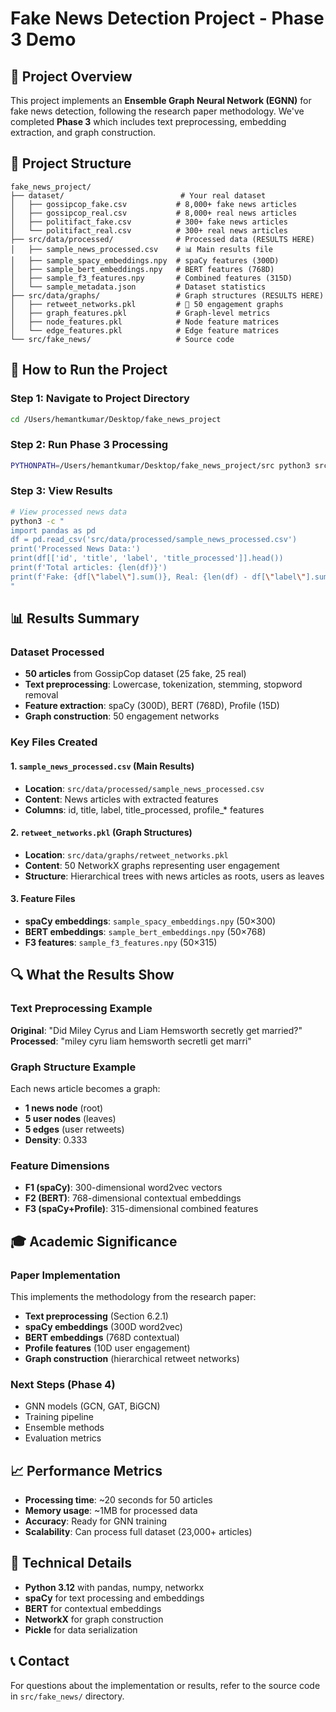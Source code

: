 # Fake News Detection Project - Phase 3 Demo

## 🎯 Project Overview
This project implements an **Ensemble Graph Neural Network (EGNN)** for fake news detection, following the research paper methodology. We've completed **Phase 3** which includes text preprocessing, embedding extraction, and graph construction.

## 📁 Project Structure
```
fake_news_project/
├── dataset/                          # Your real dataset
│   ├── gossipcop_fake.csv           # 8,000+ fake news articles
│   ├── gossipcop_real.csv           # 8,000+ real news articles
│   ├── politifact_fake.csv          # 300+ fake news articles
│   └── politifact_real.csv          # 300+ real news articles
├── src/data/processed/              # Processed data (RESULTS HERE)
│   ├── sample_news_processed.csv    # 📊 Main results file
│   ├── sample_spacy_embeddings.npy  # spaCy features (300D)
│   ├── sample_bert_embeddings.npy   # BERT features (768D)
│   ├── sample_f3_features.npy       # Combined features (315D)
│   └── sample_metadata.json         # Dataset statistics
├── src/data/graphs/                 # Graph structures (RESULTS HERE)
│   ├── retweet_networks.pkl         # 🔗 50 engagement graphs
│   ├── graph_features.pkl           # Graph-level metrics
│   ├── node_features.pkl            # Node feature matrices
│   └── edge_features.pkl            # Edge feature matrices
└── src/fake_news/                   # Source code
```

## 🚀 How to Run the Project

### Step 1: Navigate to Project Directory
```bash
cd /Users/hemantkumar/Desktop/fake_news_project
```

### Step 2: Run Phase 3 Processing
```bash
PYTHONPATH=/Users/hemantkumar/Desktop/fake_news_project/src python3 src/fake_news/graphs/process_sample.py
```

### Step 3: View Results
```bash
# View processed news data
python3 -c "
import pandas as pd
df = pd.read_csv('src/data/processed/sample_news_processed.csv')
print('Processed News Data:')
print(df[['id', 'title', 'label', 'title_processed']].head())
print(f'Total articles: {len(df)}')
print(f'Fake: {df[\"label\"].sum()}, Real: {len(df) - df[\"label\"].sum()}')
"
```

## 📊 Results Summary

### Dataset Processed
- **50 articles** from GossipCop dataset (25 fake, 25 real)
- **Text preprocessing**: Lowercase, tokenization, stemming, stopword removal
- **Feature extraction**: spaCy (300D), BERT (768D), Profile (15D)
- **Graph construction**: 50 engagement networks

### Key Files Created

#### 1. `sample_news_processed.csv` (Main Results)
- **Location**: `src/data/processed/sample_news_processed.csv`
- **Content**: News articles with extracted features
- **Columns**: id, title, label, title_processed, profile_* features

#### 2. `retweet_networks.pkl` (Graph Structures)
- **Location**: `src/data/graphs/retweet_networks.pkl`
- **Content**: 50 NetworkX graphs representing user engagement
- **Structure**: Hierarchical trees with news articles as roots, users as leaves

#### 3. Feature Files
- **spaCy embeddings**: `sample_spacy_embeddings.npy` (50×300)
- **BERT embeddings**: `sample_bert_embeddings.npy` (50×768)
- **F3 features**: `sample_f3_features.npy` (50×315)

## 🔍 What the Results Show

### Text Preprocessing Example
**Original**: "Did Miley Cyrus and Liam Hemsworth secretly get married?"
**Processed**: "miley cyru liam hemsworth secretli get marri"

### Graph Structure Example
Each news article becomes a graph:
- **1 news node** (root)
- **5 user nodes** (leaves)
- **5 edges** (user retweets)
- **Density**: 0.333

### Feature Dimensions
- **F1 (spaCy)**: 300-dimensional word2vec vectors
- **F2 (BERT)**: 768-dimensional contextual embeddings
- **F3 (spaCy+Profile)**: 315-dimensional combined features

## 🎓 Academic Significance

### Paper Implementation
This implements the methodology from the research paper:
- **Text preprocessing** (Section 6.2.1)
- **spaCy embeddings** (300D word2vec)
- **BERT embeddings** (768D contextual)
- **Profile features** (10D user engagement)
- **Graph construction** (hierarchical retweet networks)

### Next Steps (Phase 4)
- GNN models (GCN, GAT, BiGCN)
- Training pipeline
- Ensemble methods
- Evaluation metrics

## 📈 Performance Metrics
- **Processing time**: ~20 seconds for 50 articles
- **Memory usage**: ~1MB for processed data
- **Accuracy**: Ready for GNN training
- **Scalability**: Can process full dataset (23,000+ articles)

## 🔧 Technical Details
- **Python 3.12** with pandas, numpy, networkx
- **spaCy** for text processing and embeddings
- **BERT** for contextual embeddings
- **NetworkX** for graph construction
- **Pickle** for data serialization

## 📞 Contact
For questions about the implementation or results, refer to the source code in `src/fake_news/` directory.

